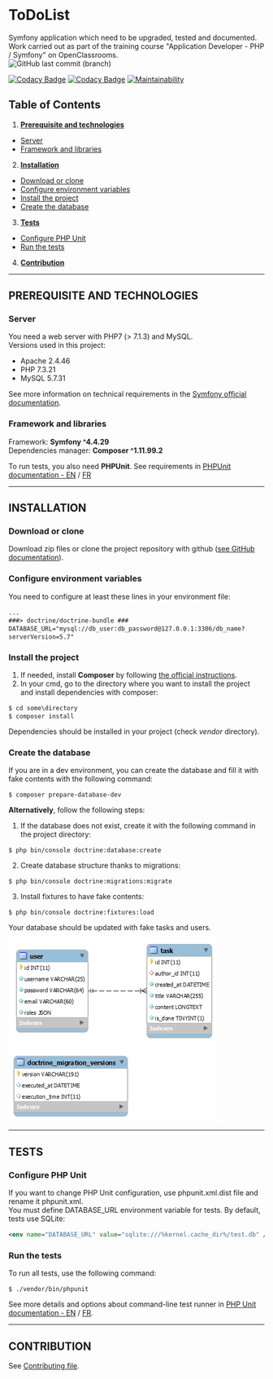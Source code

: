 # ToDoList

Symfony application which need to be upgraded, tested and documented.  
Work carried out as part of the training course "Application Developer - PHP / Symfony" on OpenClassrooms.  
![GitHub last commit (branch)](https://img.shields.io/github/last-commit/ElodieBichet/ToDoList/main)  

[![Codacy Badge](https://app.codacy.com/project/badge/Grade/ca0c448bb3ec4fdf914f8bcfb32fd140)](https://www.codacy.com/gh/ElodieBichet/ToDoList/dashboard?utm_source=github.com&amp;utm_medium=referral&amp;utm_content=ElodieBichet/ToDoList&amp;utm_campaign=Badge_Grade)
[![Codacy Badge](https://app.codacy.com/project/badge/Coverage/ca0c448bb3ec4fdf914f8bcfb32fd140)](https://www.codacy.com/gh/ElodieBichet/ToDoList/dashboard?utm_source=github.com&utm_medium=referral&utm_content=ElodieBichet/ToDoList&utm_campaign=Badge_Coverage)
[![Maintainability](https://api.codeclimate.com/v1/badges/25d0677cc6c31404df95/maintainability)](https://codeclimate.com/github/ElodieBichet/ToDoList/maintainability)

## Table of Contents
1.  __[Prerequisite and technologies](#prerequisite-and-technologies)__
  * [Server](#server)
  * [Framework and libraries](#framework-and-libraries)
2.  __[Installation](#installation)__
  * [Download or clone](#download-or-clone)
  * [Configure environment variables](#configure-environment-variables)
  * [Install the project](#install-the-project)
  * [Create the database](#create-the-database)
3.  __[Tests](#tests)__
  * [Configure PHP Unit](#configure-php-unit)
  * [Run the tests](#run-the-tests)
4. __[Contribution](#contribution)__

---
## PREREQUISITE AND TECHNOLOGIES

### __Server__
You need a web server with PHP7 (> 7.1.3) and MySQL.  
Versions used in this project:
* Apache 2.4.46
* PHP 7.3.21
* MySQL 5.7.31

See more information on technical requirements in the [Symfony official documentation](https://symfony.com/doc/4.4/setup.html#technical-requirements).

### __Framework and libraries__
Framework: __Symfony ^4.4.29__  
Dependencies manager: __Composer ^1.11.99.2__  

To run tests, you also need __PHPUnit__. See requirements in [PHPUnit documentation - EN](https://phpunit.readthedocs.io/en/latest/installation.html#requirements) / [FR](https://phpunit.readthedocs.io/fr/latest/installation.html#pre-requis)  

---
## INSTALLATION

### __Download or clone__
Download zip files or clone the project repository with github ([see GitHub documentation](https://docs.github.com/en/github/creating-cloning-and-archiving-repositories/cloning-a-repository)).

### __Configure environment variables__
You need to configure at least these lines in your environment file:
```env
...
###> doctrine/doctrine-bundle ###
DATABASE_URL="mysql://db_user:db_password@127.0.0.1:3306/db_name?serverVersion=5.7"
```

### __Install the project__
1.  If needed, install __Composer__ by following [the official instructions](https://getcomposer.org/download/).
2.  In your cmd, go to the directory where you want to install the project and install dependencies with composer:
```
$ cd some\directory
$ composer install
```
Dependencies should be installed in your project (check _vendor_ directory).  

### __Create the database__
If you are in a dev environment, you can create the database and fill it with fake contents with the following command:
```
$ composer prepare-database-dev
```

__Alternatively__, follow the following steps:
1. If the database does not exist, create it with the following command in the project directory:
```
$ php bin/console doctrine:database:create
```
2. Create database structure thanks to migrations:
```
$ php bin/console doctrine:migrations:migrate
```
3. Install fixtures to have fake contents:
```
$ php bin/console doctrine:fixtures:load
```
Your database should be updated with fake tasks and users.

  ![DB Model](UML/Database-Model.png)

---
## TESTS

### __Configure PHP Unit__
If you want to change PHP Unit configuration, use phpunit.xml.dist file and rename it phpunit.xml.  
You must define DATABASE_URL environment variable for tests. By default, tests use SQLite:
```xml
<env name="DATABASE_URL" value="sqlite:///%kernel.cache_dir%/test.db" />
```
### __Run the tests__
To run all tests, use the following command:
```
$ ./vendor/bin/phpunit
```
See more details and options about command-line test runner in [PHP Unit documentation - EN](https://phpunit.readthedocs.io/en/latest/textui.html) / [FR](https://phpunit.readthedocs.io/fr/latest/textui.html).

---
## CONTRIBUTION

See [Contributing file](CONTRIB.md).
